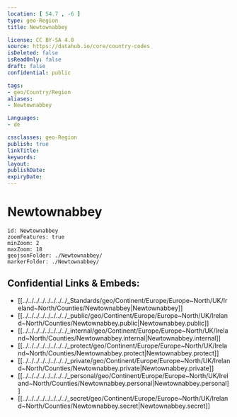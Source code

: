 ```yaml
---
location: [ 54.7 , -6 ] 
type: geo-Region
title: Newtownabbey

license: CC BY-SA 4.0
source: https://datahub.io/core/country-codes
isDeleted: false
isReadOnly: false
draft: false
confidential: public

tags:
- geo/Country/Region
aliases:
- Newtownabbey

Languages:
- de

cssclasses: geo-Region
publish: true
linkTitle: 
keywords: 
layout: 
publishDate: 
expiryDate: 
---
```


# Newtownabbey

```leaflet
id: Newtownabbey
zoomFeatures: true 
minZoom: 2 
maxZoom: 18
geojsonFolder: ./Newtownabbey/
markerFolder: ./Newtownabbey/
```


## Confidential Links & Embeds: 
- [[../../../../../../../../_Standards/geo/Continent/Europe/Europe~North/UK/Ireland~North/Counties/Newtownabbey|Newtownabbey]] 
- [[../../../../../../../../_public/geo/Continent/Europe/Europe~North/UK/Ireland~North/Counties/Newtownabbey.public|Newtownabbey.public]] 
- [[../../../../../../../../_internal/geo/Continent/Europe/Europe~North/UK/Ireland~North/Counties/Newtownabbey.internal|Newtownabbey.internal]] 
- [[../../../../../../../../_protect/geo/Continent/Europe/Europe~North/UK/Ireland~North/Counties/Newtownabbey.protect|Newtownabbey.protect]] 
- [[../../../../../../../../_private/geo/Continent/Europe/Europe~North/UK/Ireland~North/Counties/Newtownabbey.private|Newtownabbey.private]] 
- [[../../../../../../../../_personal/geo/Continent/Europe/Europe~North/UK/Ireland~North/Counties/Newtownabbey.personal|Newtownabbey.personal]] 
- [[../../../../../../../../_secret/geo/Continent/Europe/Europe~North/UK/Ireland~North/Counties/Newtownabbey.secret|Newtownabbey.secret]] 

